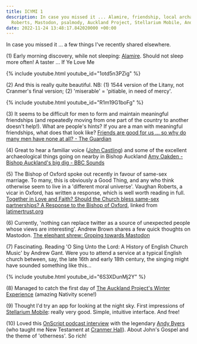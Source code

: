 ```yaml
---
title: ICYMI 1
description: In case you missed it ... Alamire, friendship, local archaeology, Vaughan
  Roberts, Mastodon, psalmody, Auckland Project, Stellarium Mobile, Andy Byers.
date: 2022-11-24 13:48:17.842020000 +00:00
---
```

In case you missed it ... a few things I've recently shared elsewhere.

(1) Early morning discovery, while not sleeping: [Alamire](https://www.alamire.co.uk). Should not sleep more often! A taster ... If Ye Love Me 

{% include youtube.html youtube_id="1otd5n3PZig" %}

(2) And this is really quite beautiful. NB: (1) 1544 version of the Litany, not Cranmer's final version; (2) 'miserable' = 'pitiable, in need of mercy'.

{% include youtube.html youtube_id="R1m19G1boFg" %}

(3) It seems to be difficult for men to form and maintain meaningful friendships (and repeatedly moving from one part of the country to another doesn't help!). What are people's hints? If you are a man with meaningful friendships, what does that look like? [Friends are good for us ... so why do many men have none at all? - The Guardian](https://www.theguardian.com/lifeandstyle/2022/oct/29/friends-are-good-for-us-so-why-do-many-men-have-none-banshees-of-inisherin)

(4) Great to hear a familiar voice ([John Castling](https://twitter.com/JohnCastling)) and some of the excellent archaeological things going on nearby in Bishop Auckland [Amy Oakden - Bishop Auckland's big dig - BBC Sounds](https://www.bbc.co.uk/sounds/play/p0d9wcp8)

(5) The Bishop of Oxford spoke out recently in favour of same-sex marriage. To many, this is obviously a Good Thing, and any who think otherwise seem to live in a 'different moral universe'. Vaughan Roberts, a vicar in Oxford, has written a response, which is well worth reading in full. [Together in Love and Faith? Should the Church bless same-sex partnerships? A Response to the Bishop of Oxford](https://2713aced-d665-4866-bcd0-8f7d81f2f5fe.usrfiles.com/ugd/2713ac_4f9a3958db324778b807e9507fb7c1b3.pdf), linked from [latimertrust.org](https://www.latimertrust.org)

(6) Currently, 'nothing can replace twitter as a source of unexpected people whose views are interesting'. Andrew Brown shares a few quick thoughts on Mastodon. [The elephant shrew: Groping towards Mastodon](https://andrewbrown.substack.com/p/the-elephant-shrew)

(7) Fascinating. Reading 'O Sing Unto the Lord: A History of English Church Music' by Andrew Gant. Were you to attend a service at a typical English church between, say, the late 16th and early 18th century, the singing might have sounded something like this...

{% include youtube.html youtube_id="6S3XDunMj2Y" %}

(8) Managed to catch the first day of [The Auckland Project's Winter Experience](https://aucklandproject.org/venues/winter-experience/) (amazing Nativity scene!)

(9) Thought I'd try an app for looking at the night sky. First impressions of [Stellarium Mobile](https://www.stellarium-labs.com/stellarium-mobile-plus/): really very good. Simple, intuitive interface. And free! 

(10) Loved this [OnScript podcast interview](https://onscript.study/podcast/andrew-byers-john-and-the-others/) with the legendary [Andy Byers](https://twitter.com/Byers_Andy) (who taught me New Testament at [Cranmer Hall](https://www.cranmerhall.com)). About John's Gospel and the theme of 'otherness'. So rich!
